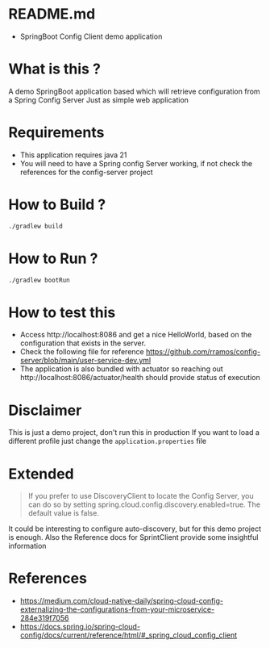 # README.md

* SpringBoot Config Client demo application

# What is this ?

A demo SpringBoot application based which will retrieve configuration from a Spring Config Server
Just as simple web application 

# Requirements

* This application requires java 21
* You will need to have a Spring config Server working, if not check the references for the config-server project

# How to Build ?

```sh
./gradlew build
```
# How to Run ?

```sh
./gradlew bootRun
```

# How to test this

* Access http://localhost:8086 and get a nice HelloWorld, based on the configuration that exists in the server.
* Check the following file for reference https://github.com/rramos/config-server/blob/main/user-service-dev.yml
* The application is also bundled with actuator so reaching out http://localhost:8086/actuator/health should provide status of execution

# Disclaimer

This is just a demo project, don't run this in production
If you want to load a different profile just change the `application.properties` file

# Extended

> If you prefer to use DiscoveryClient to locate the Config Server, you can do so by setting spring.cloud.config.discovery.enabled=true. The default value is false.

It could be interesting to configure auto-discovery, but for this demo project is enough.
Also the Reference docs for SprintClient provide some insightful information

# References

* https://medium.com/cloud-native-daily/spring-cloud-config-externalizing-the-configurations-from-your-microservice-284e319f7056
* https://docs.spring.io/spring-cloud-config/docs/current/reference/html/#_spring_cloud_config_client